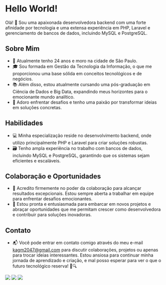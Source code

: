 # Hello World!

Olá! 👋 Sou uma apaixonada desenvolvedora backend com uma forte afinidade por tecnologia e uma extensa experiência em PHP, Laravel e gerenciamento de bancos de dados, incluindo MySQL e PostgreSQL.

## Sobre Mim

- 🔭 Atualmente tenho 24 anos e moro na cidade de São Paulo.
- 🎓 Sou formada em Gestão da Tecnologia da Informação, o que me proporcionou uma base sólida em conceitos tecnológicos e de negócios.
- 📚 Além disso, estou atualmente cursando uma pós-graduação em Ciência de Dados e Big Data, expandindo meus horizontes para o emocionante mundo analítico.
- 🚀 Adoro enfrentar desafios e tenho uma paixão por transformar ideias em soluções concretas.

## Habilidades

- 💻 Minha especialização reside no desenvolvimento backend, onde utilizo principalmente PHP e Laravel para criar soluções robustas.
- 🗃️ Tenho ampla experiência no trabalho com bancos de dados, incluindo MySQL e PostgreSQL, garantindo que os sistemas sejam eficientes e escaláveis.

## Colaboração e Oportunidades

- 👥 Acredito firmemente no poder da colaboração para alcançar resultados excepcionais. Estou sempre aberta a trabalhar em equipe para enfrentar desafios emocionantes.
- 🌟 Estou pronta e entusiasmada para embarcar em novos projetos e abraçar oportunidades que me permitam crescer como desenvolvedora e contribuir para soluções inovadoras.

## Contato

- 📬 Você pode entrar em contato comigo através do meu e-mail kagm2047@gmail.com para discutir colaborações, projetos ou apenas para trocar ideias interessantes.
Estou ansiosa para continuar minha jornada de aprendizado e criação, e mal posso esperar para ver o que o futuro tecnológico reserva! 🚀🔍
<div>
<a href="https://instagram.com/kar.guimaraes" target="_blank"><img src="https://img.shields.io/badge/-Instagram-%23E4405F?style=for-the-badge&logo=instagram&logoColor=white"/></a>
<a href = "mailto:kagm2047@gmail.com" target="_blank"><img src="https://img.shields.io/badge/Gmail-D14836?style=for-the-badge&logo=gmail&logoColor=white"/></a>
<a href="https://www.linkedin.com/in/karine-guimaraes" target="_blank"><img src="https://img.shields.io/badge/-LinkedIn-%230077B5?style=for-the-badge&logo=linkedin&logoColor=white"/></a>   
</div>
